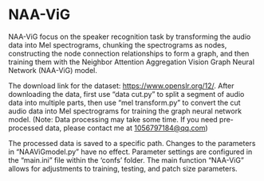 # NAA-ViG
NAA-ViG focus on the speaker recognition task by transforming the audio data into Mel spectrograms, chunking the spectrograms as nodes, constructing the node connection relationships to form a graph, and then training them with the Neighbor Attention Aggregation Vision Graph Neural Network (NAA-ViG) model.


The download link for the dataset: https://www.openslr.org/12/. After downloading the data, first use “data cut.py” to split a segment of audio data into multiple parts, then use “mel transform.py” to convert the cut audio data into Mel spectrograms for training the graph neural network model. (Note: Data processing may take some time. If you need pre-processed data, please contact me at 1056797184@qq.com)

The processed data is saved to a specific path. Changes to the parameters in “NAAViGmodel.py” have no effect. Parameter settings are configured in the “main.ini” file within the ‘confs’ folder. The main function “NAA-ViG” allows for adjustments to training, testing, and patch size parameters.
